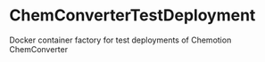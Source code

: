 # ChemConverterTestDeployment
Docker container factory for test deployments of Chemotion ChemConverter
